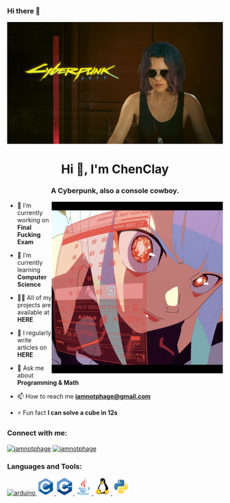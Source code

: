 ### Hi there 👋

<!--
**Iamnotphage/Iamnotphage** is a ✨ _special_ ✨ repository because its `README.md` (this file) appears on your GitHub profile.

Here are some ideas to get you started:

- 🔭 I’m currently working on ...
- 🌱 I’m currently learning ...
- 👯 I’m looking to collaborate on ...
- 🤔 I’m looking for help with ...
- 💬 Ask me about ...
- 📫 How to reach me: ...
- 😄 Pronouns: ...
- ⚡ Fun fact: ...
-->
[![MasterHead](https://github.com/Iamnotphage/Iamnotphage/blob/main/imgs/2077.png)]()
<h1 align="center">Hi 👋, I'm ChenClay</h1>
<h3 align="center">A Cyberpunk, also a console cowboy.</h3>

<img align="right" alt="Hacking" width="400" src="https://github.com/Iamnotphage/Iamnotphage/blob/main/imgs/lucy.jpg">

- 🔭 I’m currently working on **Final Fucking Exam**

- 🌱 I’m currently learning **Computer Science**

- 👨‍💻 All of my projects are available at **HERE**

- 📝 I regularly write articles on **HERE**

- 💬 Ask me about **Programming & Math**

- 📫 How to reach me **iamnotphage@gmail.com**

- ⚡ Fun fact **I can solve a cube in 12s**

<h3 align="left">Connect with me:</h3>
<p align="left">
<a href="https://fb.com/iamnotphage" target="blank"><img align="center" src="https://raw.githubusercontent.com/rahuldkjain/github-profile-readme-generator/master/src/images/icons/Social/facebook.svg" alt="iamnotphage" height="30" width="40" /></a>
<a href="https://instagram.com/iamnotphage" target="blank"><img align="center" src="https://raw.githubusercontent.com/rahuldkjain/github-profile-readme-generator/master/src/images/icons/Social/instagram.svg" alt="iamnotphage" height="30" width="40" /></a>
</p>

<h3 align="left">Languages and Tools:</h3>
<p align="left"> <a href="https://www.arduino.cc/" target="_blank" rel="noreferrer"> <img src="https://cdn.worldvectorlogo.com/logos/arduino-1.svg" alt="arduino" width="40" height="40"/> </a> <a href="https://www.cprogramming.com/" target="_blank" rel="noreferrer"> <img src="https://raw.githubusercontent.com/devicons/devicon/master/icons/c/c-original.svg" alt="c" width="40" height="40"/> </a> <a href="https://www.w3schools.com/cpp/" target="_blank" rel="noreferrer"> <img src="https://raw.githubusercontent.com/devicons/devicon/master/icons/cplusplus/cplusplus-original.svg" alt="cplusplus" width="40" height="40"/> </a> <a href="https://www.java.com" target="_blank" rel="noreferrer"> <img src="https://raw.githubusercontent.com/devicons/devicon/master/icons/java/java-original.svg" alt="java" width="40" height="40"/> </a> <a href="https://www.linux.org/" target="_blank" rel="noreferrer"> <img src="https://raw.githubusercontent.com/devicons/devicon/master/icons/linux/linux-original.svg" alt="linux" width="40" height="40"/> </a> <a href="https://www.python.org" target="_blank" rel="noreferrer"> <img src="https://raw.githubusercontent.com/devicons/devicon/master/icons/python/python-original.svg" alt="python" width="40" height="40"/> </a> </p>


